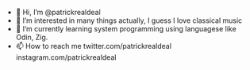 - 👋 Hi, I’m @patrickrealdeal
- 👀 I’m interested in many things actually, I guess I love classical music
- 🌱 I’m currently learning system programming using languagese like Odin, Zig.
- 📫 How to reach me twitter.com/patrickrealdeal instagram.com/patrickrealdeal

<!---
patrickrealdeal/patrickrealdeal is a ✨ special ✨ repository because its `README.md` (this file) appears on your GitHub profile.
You can click the Preview link to take a look at your changes.
--->
